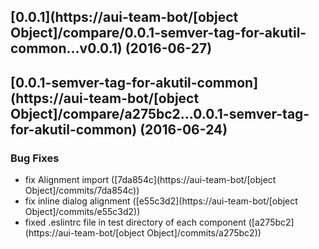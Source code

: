 <a name="0.0.1"></a>
## [0.0.1](https://aui-team-bot/[object Object]/compare/0.0.1-semver-tag-for-akutil-common...v0.0.1) (2016-06-27)



<a name="0.0.1-semver-tag-for-akutil-common"></a>
## [0.0.1-semver-tag-for-akutil-common](https://aui-team-bot/[object Object]/compare/a275bc2...0.0.1-semver-tag-for-akutil-common) (2016-06-24)


### Bug Fixes

* fix Alignment import ([7da854c](https://aui-team-bot/[object Object]/commits/7da854c))
* fix inline dialog alignment ([e55c3d2](https://aui-team-bot/[object Object]/commits/e55c3d2))
* fixed .eslintrc file in test directory of each component ([a275bc2](https://aui-team-bot/[object Object]/commits/a275bc2))



